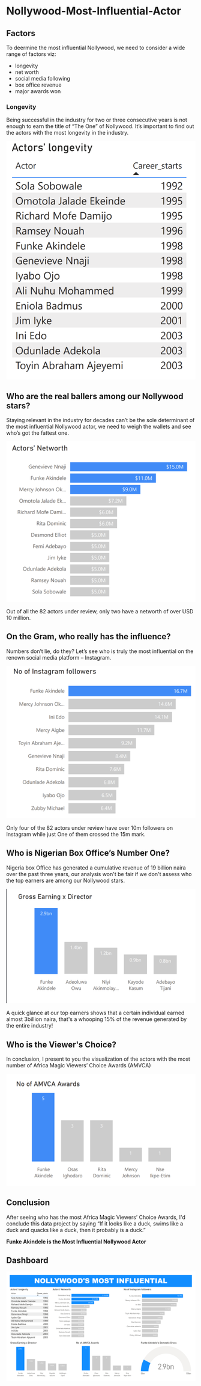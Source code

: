 # Nollywood-Most-Influential-Actor

## Factors
To deermine the most influential Nollywood, we need to consider a wide range of factors viz: 
- longevity
- net worth
- social media following
- box office revenue
- major awards won

### Longevity

Being successful in the industry for two or three consecutive years is not enough to earn the title of “The One” of Nollywood. It’s important to find out the actors with the most longevity in the industry.

![](https://github.com/saintgokex/Nollywood-Most-Influential-/blob/d5ffa0b85d8e3d1c1e8ad5b38bcdfb46c0e117a2/Screenshot_20240430-015528.png)

## Who are the real ballers among our Nollywood stars?
Staying relevant in the industry for decades can’t be the sole determinant of the most influential Nollywood actor, we need to weigh the wallets and see who’s got the fattest one.

![](https://github.com/saintgokex/Nollywood-Most-Influential-/blob/d5ffa0b85d8e3d1c1e8ad5b38bcdfb46c0e117a2/Screenshot_20240430-015546.png)

Out of all the 82 actors under review, only two have a networth of over USD 10 million.

## On the Gram, who really has the influence?

Numbers don’t lie, do they? Let’s see who is truly the most influential on the renown social media platform – Instagram. 

![](https://github.com/saintgokex/Nollywood-Most-Influential-/blob/d5ffa0b85d8e3d1c1e8ad5b38bcdfb46c0e117a2/Screenshot_20240430-015559.png)

Only four of the 82 actors under review have over 10m followers on Instagram while just One of them crossed the 15m mark.


## Who is Nigerian Box Office’s Number One? 

Nigeria box Office has generated a cumulative revenue of 19 billion naira over the past three years, our analysis won't be fair if we don't assess who the top earners are among our Nollywood stars. 

![](https://github.com/saintgokex/Nollywood-Most-Influential-/blob/d5ffa0b85d8e3d1c1e8ad5b38bcdfb46c0e117a2/Screenshot_20240430-015620.png)

A quick glance at our top earners shows that a certain individual earned almost 3billion naira, that's a whooping 15% of the  revenue generated by the entire industry! 

## Who is the Viewer's Choice? 

In conclusion, I present to you the visualization of the actors with the most number of Africa Magic Viewers’ Choice Awards (AMVCA)

![](https://github.com/saintgokex/Nollywood-Most-Influential-/blob/d5ffa0b85d8e3d1c1e8ad5b38bcdfb46c0e117a2/Screenshot_20240430-015637.png)

## Conclusion
After seeing who has the most Africa Magic Viewers’ Choice Awards, I'd conclude this data project by saying 
“If it looks like a duck, swims like a duck and quacks like a duck, then it probably is a duck.” 

**Funke Akindele is the Most Influential Nollywood Actor**

## Dashboard
![](https://github.com/saintgokex/Nollywood-Most-Influential-/blob/f2fdb64cd1e85dd58e17b4795907a66c603adb26/a39a09030f9649f8d1ef367b65e00cf2y6BUIIJnzuVfaCgc-0.jpg)

